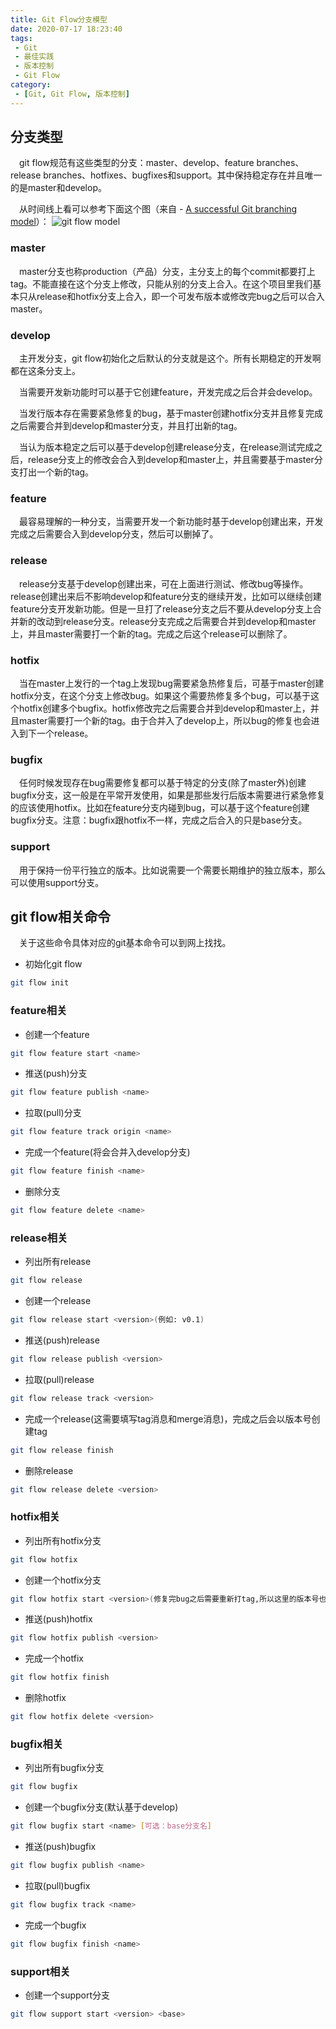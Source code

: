 ```yaml
---
title: Git Flow分支模型
date: 2020-07-17 18:23:40
tags:
 - Git
 - 最佳实践
 - 版本控制
 - Git Flow
category:
 - [Git, Git Flow, 版本控制]
---
```

## 分支类型
&emsp;git flow规范有这些类型的分支：master、develop、feature branches、release branches、hotfixes、bugfixes和support。其中保持稳定存在并且唯一的是master和develop。

&emsp;从时间线上看可以参考下面这个图（来自 - [A successful Git branching model](https://nvie.com/posts/a-successful-git-branching-model/)）：
![git flow model](https://nvie.com/img/git-model@2x.png)

### master
&emsp;master分支也称production（产品）分支，主分支上的每个commit都要打上tag。不能直接在这个分支上修改，只能从别的分支上合入。在这个项目里我们基本只从release和hotfix分支上合入，即一个可发布版本或修改完bug之后可以合入master。
### develop
&emsp;主开发分支，git flow初始化之后默认的分支就是这个。所有长期稳定的开发啊都在这条分支上。

&emsp;当需要开发新功能时可以基于它创建feature，开发完成之后合并会develop。

&emsp;当发行版本存在需要紧急修复的bug，基于master创建hotfix分支并且修复完成之后需要合并到develop和master分支，并且打出新的tag。

&emsp;当认为版本稳定之后可以基于develop创建release分支，在release测试完成之后，release分支上的修改会合入到develop和master上，并且需要基于master分支打出一个新的tag。
### feature
&emsp;最容易理解的一种分支，当需要开发一个新功能时基于develop创建出来，开发完成之后需要合入到develop分支，然后可以删掉了。
### release
&emsp;release分支基于develop创建出来，可在上面进行测试、修改bug等操作。release创建出来后不影响develop和feature分支的继续开发，比如可以继续创建feature分支开发新功能。但是一旦打了release分支之后不要从develop分支上合并新的改动到release分支。release分支完成之后需要合并到develop和master上，并且master需要打一个新的tag。完成之后这个release可以删除了。
### hotfix
&emsp;当在master上发行的一个tag上发现bug需要紧急热修复后，可基于master创建hotfix分支，在这个分支上修改bug。如果这个需要热修复多个bug，可以基于这个hotfix创建多个bugfix。hotfix修改完之后需要合并到develop和master上，并且master需要打一个新的tag。由于合并入了develop上，所以bug的修复也会进入到下一个release。
### bugfix
&emsp;任何时候发现存在bug需要修复都可以基于特定的分支(除了master外)创建bugfix分支，这一般是在平常开发使用，如果是那些发行后版本需要进行紧急修复的应该使用hotfix。比如在feature分支内碰到bug，可以基于这个feature创建bugfix分支。注意：bugfix跟hotfix不一样，完成之后合入的只是base分支。
### support
&emsp;用于保持一份平行独立的版本。比如说需要一个需要长期维护的独立版本，那么可以使用support分支。
## git flow相关命令
&emsp;关于这些命令具体对应的git基本命令可以到网上找找。
 - 初始化git flow
``` bash
git flow init
```
### feature相关
 - 创建一个feature
``` bash
git flow feature start <name>
```
 - 推送(push)分支
``` bash
git flow feature publish <name>
```
 - 拉取(pull)分支
``` bash
git flow feature track origin <name>
```
 - 完成一个feature(将会合并入develop分支)
``` bash
git flow feature finish <name>
```
 - 删除分支
``` bash
git flow feature delete <name>
```
### release相关
 - 列出所有release
``` bash
git flow release
```
 - 创建一个release
``` bash
git flow release start <version>(例如: v0.1)
```
 - 推送(push)release
``` bash
git flow release publish <version>
```
 - 拉取(pull)release
``` bash
git flow release track <version>
```
 - 完成一个release(这需要填写tag消息和merge消息)，完成之后会以版本号创建tag
``` bash
git flow release finish
```
 - 删除release
``` bash
git flow release delete <version>
```
### hotfix相关
 - 列出所有hotfix分支
``` bash
git flow hotfix
```
 - 创建一个hotfix分支
``` bash
git flow hotfix start <version>(修复完bug之后需要重新打tag,所以这里的版本号也是release的版本号)
```
 - 推送(push)hotfix
``` bash
git flow hotfix publish <version>
```
 - 完成一个hotfix
``` bash
git flow hotfix finish
```
 - 删除hotfix
``` bash
git flow hotfix delete <version>
```
### bugfix相关
 - 列出所有bugfix分支
``` bash
git flow bugfix
```
 - 创建一个bugfix分支(默认基于develop)
``` bash
git flow bugfix start <name> [可选：base分支名]
```
 - 推送(push)bugfix
``` bash
git flow bugfix publish <name>
```
 - 拉取(pull)bugfix
``` bash
git flow bugfix track <name>
```
 - 完成一个bugfix
``` bash
git flow bugfix finish <name>
```
### support相关
 - 创建一个support分支
``` bash
git flow support start <version> <base>
```